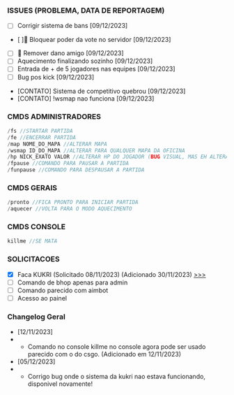 ﻿### ISSUES (PROBLEMA, DATA DE REPORTAGEM)
- [ ] Corrigir sistema de bans [09/12/2023]
- [ ]🚧 Bloquear poder da vote no servidor [09/12/2023]
- [ ] 🚧 Remover dano amigo  [09/12/2023]
- [ ] Aquecimento finalizando sozinho [09/12/2023]
- [ ] Entrada de + de 5 jogadores nas equipes [09/12/2023]
- [ ] Bug pos kick  [09/12/2023]
- [CONTATO] Sistema de competitivo quebrou [09/12/2023]
- [CONTATO] !wsmap nao funciona [09/12/2023]

### CMDS ADMINISTRADORES
```c
/fs //STARTAR PARTIDA
/fe //ENCERRAR PARTIDA
/map NOME_DO_MAPA //ALTERAR MAPA
/wsmap ID_DO_MAPA //ALTERAR PARA QUALQUER MAPA DA OFICINA
/hp NICK_EXATO VALOR //ALTERAR HP DO JOGADOR (BUG VISUAL, MAS EH ALTERADO)
/fpause //COMANDO PARA PAUSAR A PARTIDA
/funpause //COMANDO PARA DESPAUSAR A PARTIDA
```

### CMDS GERAIS
```c
/pronto //FICA PRONTO PARA INICIAR PARTIDA
/aquecer //VOLTA PARA O MODO AQUECIMENTO
```

### CMDS CONSOLE
```c
killme //SE MATA
```

### SOLICITACOES
- [X] Faca KUKRI (Solicitado 08/11/2023) (Adicionado 30/11/2023) [>>>](https://github.com/kubrv/1337-servidor/tree/main/instrucoes/kukri) 
- [ ] Comando de bhop apenas para admin
- [ ] Comando parecido com aimbot
- [ ] Acesso ao painel

### Changelog Geral
- [12/11/2023]
- - Comando no console killme no console agora pode ser usado parecido com o do csgo. (Adicionado em 12/11/2023)
- [05/12/2023]
- - Corrigo bug onde o sistema da kukri nao estava funcionando, disponivel novamente!

